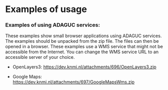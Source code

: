 Examples of usage
=================

### Examples of using ADAGUC services:

These examples show small browser applications using ADAGUC services.
The examples should be unpacked from the zip file. The files can then be
opened in a browser.
These examples use a WMS service that might not be accessible from the
Internet. You can change the WMS service URL to an accessible server of
your choice.

-   OpenLayers3: https://dev.knmi.nl/attachments/696/OpenLayers3.zip

<!-- -->

-   Google Maps: https://dev.knmi.nl/attachments/697/GoogleMapsWms.zip

